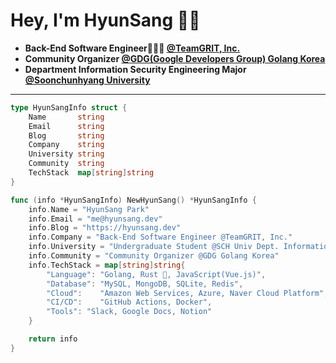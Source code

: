 # Hey, I'm HyunSang 👋🏻
- **Back-End Software Engineer🧑🏻‍💻 [@TeamGRIT, Inc.](https://teamgrit.kr)**
- **Community Organizer [@GDG(Google Developers Group) Golang Korea](https://gdg.community.dev/gdg-golang-korea/)**
- **Department Information Security Engineering Major [@Soonchunhyang University](https://home.sch.ac.kr/security/index.jsp)**

---

```go
type HyunSangInfo struct {
	Name       string
	Email      string
	Blog       string
	Company    string
	University string
	Community  string
	TechStack  map[string]string
}

func (info *HyunSangInfo) NewHyunSang() *HyunSangInfo {
	info.Name = "HyunSang Park"
	info.Email = "me@hyunsang.dev"
	info.Blog = "https://hyunsang.dev"
	info.Company = "Back-End Software Engineer @TeamGRIT, Inc."
	info.University = "Undergraduate Student @SCH Univ Dept. Information Security"
	info.Community = "Community Organizer @GDG Golang Korea"
	info.TechStack = map[string]string{
		"Language": "Golang, Rust 🦀, JavaScript(Vue.js)",
		"Database": "MySQL, MongoDB, SQLite, Redis",
		"Cloud":    "Amazon Web Services, Azure, Naver Cloud Platform",
		"CI/CD":    "GitHub Actions, Docker",
		"Tools": "Slack, Google Docs, Notion"
	}

	return info
}
```
